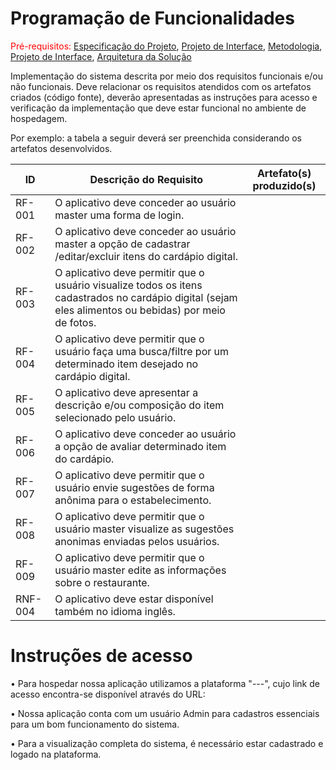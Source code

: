# Programação de Funcionalidades

<span style="color:red">Pré-requisitos: <a href="2-Especificação do Projeto.md"> Especificação do Projeto</a></span>, <a href="3-Projeto de Interface.md"> Projeto de Interface</a>, <a href="4-Metodologia.md"> Metodologia</a>, <a href="3-Projeto de Interface.md"> Projeto de Interface</a>, <a href="5-Arquitetura da Solução.md"> Arquitetura da Solução</a>

Implementação do sistema descrita por meio dos requisitos funcionais e/ou não funcionais. Deve relacionar os requisitos atendidos com os artefatos criados (código fonte), deverão apresentadas as instruções para acesso e verificação da implementação que deve estar funcional no ambiente de hospedagem.

Por exemplo: a tabela a seguir deverá ser preenchida considerando os artefatos desenvolvidos.

|ID    | Descrição do Requisito  | Artefato(s) produzido(s) |
|------|-----------------------------------------|----|
|RF-001| O aplicativo deve conceder ao usuário master uma forma de login.   |   | 
|RF-002| O aplicativo deve conceder ao usuário master a opção de cadastrar /editar/excluir itens do cardápio digital.  |  |
|RF-003| O aplicativo deve permitir que o usuário visualize todos os itens cadastrados no cardápio digital (sejam eles alimentos ou bebidas) por meio de fotos. |   | 
|RF-004| O aplicativo deve permitir que o usuário faça uma busca/filtre por um determinado item desejado no cardápio digital. |  |
|RF-005| O aplicativo deve apresentar a descrição e/ou composição do item selecionado pelo usuário. |   | 
|RF-006| O aplicativo deve conceder ao usuário a opção de avaliar determinado item do cardápio.|  |
|RF-007| O aplicativo deve permitir que o usuário envie sugestões de forma anônima para o estabelecimento. |   | 
|RF-008| O aplicativo deve permitir que o usuário master visualize as sugestões anonimas enviadas pelos usuários.   |  |
|RF-009| O aplicativo deve permitir que o usuário master edite as informações sobre o restaurante.   |  |
|RNF-004| O aplicativo deve estar disponível também no idioma inglês.  |    |

# Instruções de acesso

• Para hospedar nossa aplicação utilizamos a plataforma "---", cujo link de acesso encontra-se disponível através do URL: 

• Nossa aplicação conta com um usuário Admin para cadastros essenciais para um bom funcionamento do sistema.

• Para a visualização completa do sistema, é necessário estar cadastrado e logado na plataforma.  

